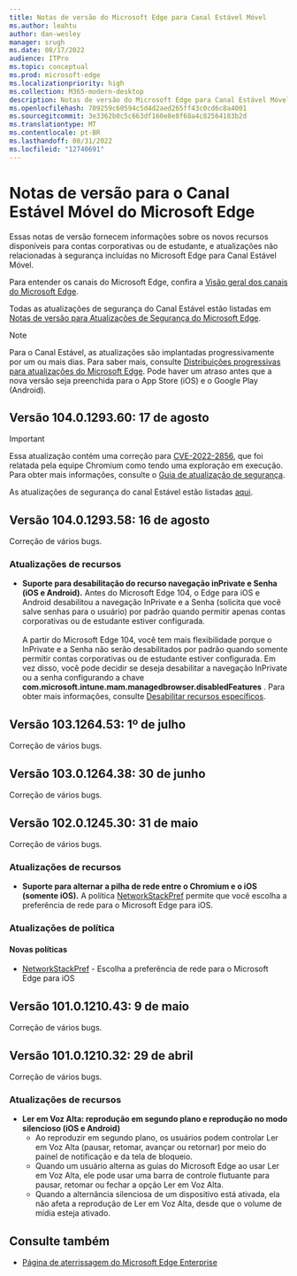 ```yaml
---
title: Notas de versão do Microsoft Edge para Canal Estável Móvel
ms.author: leahtu
author: dan-wesley
manager: srugh
ms.date: 08/17/2022
audience: ITPro
ms.topic: conceptual
ms.prod: microsoft-edge
ms.localizationpriority: high
ms.collection: M365-modern-desktop
description: Notas de versão do Microsoft Edge para Canal Estável Móvel
ms.openlocfilehash: 709259c60594c5d4d2aed265ff43c0cd6c8a4001
ms.sourcegitcommit: 3e3362b0c5c663df160e8e8f68a4c82564183b2d
ms.translationtype: MT
ms.contentlocale: pt-BR
ms.lasthandoff: 08/31/2022
ms.locfileid: "12740691"
---
```

# <a name="release-notes-for-microsoft-edge-mobile-stable-channel"></a>Notas de versão para o Canal Estável Móvel do Microsoft Edge

Essas notas de versão fornecem informações sobre os novos recursos disponíveis para contas corporativas ou de estudante, e atualizações não relacionadas à segurança incluídas no Microsoft Edge para Canal Estável Móvel.

Para entender os canais do Microsoft Edge, confira a [Visão geral dos canais do Microsoft Edge](./microsoft-edge-channels.md).

Todas as atualizações de segurança do Canal Estável estão listadas em [Notas de versão para Atualizações de Segurança do Microsoft Edge](./microsoft-edge-relnotes-security.md).

> [!NOTE]
> Para o Canal Estável, as atualizações são implantadas progressivamente por um ou mais dias. Para saber mais, consulte [Distribuições progressivas para atualizações do Microsoft Edge](./microsoft-edge-update-progressive-rollout.md). Pode haver um atraso antes que a nova versão seja preenchida para o App Store (iOS) e o Google Play (Android).

## <a name="version-1040129360-august-17"></a>Versão 104.0.1293.60: 17 de agosto

> [!IMPORTANT]
> Essa atualização contém uma correção para [CVE-2022-2856](https://msrc.microsoft.com/update-guide/vulnerability/CVE-2022-2856), que foi relatada pela equipe Chromium como tendo uma exploração em execução. Para obter mais informações, consulte o [Guia de atualização de segurança](https://msrc.microsoft.com/update-guide).

As atualizações de segurança do canal Estável estão listadas [aqui](/deployedge/microsoft-edge-relnotes-security#august-17-2022).

## <a name="version-1040129358-august-16"></a>Versão 104.0.1293.58: 16 de agosto

Correção de vários bugs.

### <a name="feature-updates"></a>Atualizações de recursos

- **Suporte para desabilitação do recurso navegação inPrivate e Senha (iOS e Android).**  Antes do Microsoft Edge 104, o Edge para iOS e Android desabilitou a navegação InPrivate e a Senha (solicita que você salve senhas para o usuário) por padrão quando permitir apenas contas corporativas ou de estudante estiver configurada.<br><br>
A partir do Microsoft Edge 104, você tem mais flexibilidade porque o InPrivate e a Senha não serão desabilitados por padrão quando somente permitir contas corporativas ou de estudante estiver configurada. Em vez disso, você pode decidir se deseja desabilitar a navegação InPrivate ou a senha configurando a chave **com.microsoft.intune.mam.managedbrowser.disabledFeatures** . Para obter mais informações, consulte [Desabilitar recursos específicos](/mem/intune/apps/manage-microsoft-edge#disable-specific-features).

## <a name="version-103126453-july-1"></a>Versão 103.1264.53: 1º de julho

Correção de vários bugs.

## <a name="version-1030126438-june-30"></a>Versão 103.0.1264.38: 30 de junho

Correção de vários bugs.

## <a name="version-1020124530-may-31"></a>Versão 102.0.1245.30: 31 de maio

Correção de vários bugs.

### <a name="feature-updates"></a>Atualizações de recursos

- **Suporte para alternar a pilha de rede entre o Chromium e o iOS (somente iOS).** A política [NetworkStackPref](/mem/intune/apps/manage-microsoft-edge#switch-network-stack-between-chromium-and-ios) permite que você escolha a preferência de rede para o Microsoft Edge para iOS.

### <a name="policy-updates"></a>Atualizações de política

#### <a name="new-policies"></a>Novas políticas

- [NetworkStackPref](/mem/intune/apps/manage-microsoft-edge#switch-network-stack-between-chromium-and-ios) - Escolha a preferência de rede para o Microsoft Edge para iOS

## <a name="version-1010121043-may-9"></a>Versão 101.0.1210.43: 9 de maio

Correção de vários bugs.

## <a name="version-1010121032-april-29"></a>Versão 101.0.1210.32: 29 de abril

Correção de vários bugs.

### <a name="feature-updates"></a>Atualizações de recursos

- **Ler em Voz Alta: reprodução em segundo plano e reprodução no modo silencioso (iOS e Android)**
  - Ao reproduzir em segundo plano, os usuários podem controlar Ler em Voz Alta (pausar, retomar, avançar ou retornar) por meio do painel de notificação e da tela de bloqueio.
  - Quando um usuário alterna as guias do Microsoft Edge ao usar Ler em Voz Alta, ele pode usar uma barra de controle flutuante para pausar, retomar ou fechar a opção Ler em Voz Alta.
  - Quando a alternância silenciosa de um dispositivo está ativada, ela não afeta a reprodução de Ler em Voz Alta, desde que o volume de mídia esteja ativado.
  
## <a name="see-also"></a>Consulte também

- [Página de aterrissagem do Microsoft Edge Enterprise](https://aka.ms/EdgeEnterprise)
